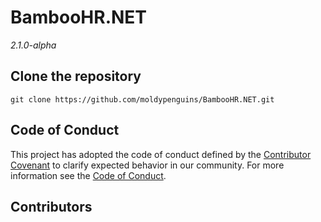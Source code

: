 
# BambooHR.NET
*2.1.0-alpha*


## Clone the repository

```shell
git clone https://github.com/moldypenguins/BambooHR.NET.git
```

## Code of Conduct

This project has adopted the code of conduct defined by the [Contributor Covenant](http://contributor-covenant.org/) to clarify expected behavior in our community. 
For more information see the [Code of Conduct](CODE_OF_CONDUCT.md).

## Contributors


